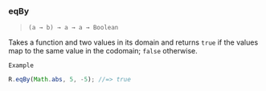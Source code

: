 ### eqBy

> ```(a → b) → a → a → Boolean```

Takes a function and two values in its domain and returns `true` if the values map to the same value in the codomain; `false` otherwise.

`Example`

```js
R.eqBy(Math.abs, 5, -5); //=> true
```